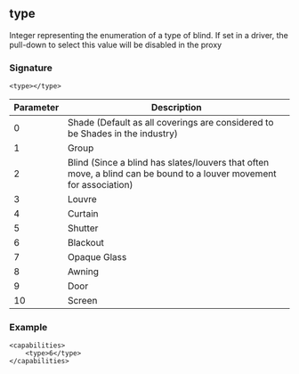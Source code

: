 ## type

Integer representing the enumeration of a type of blind. If set in a driver, the pull-down to select this value will be disabled in the proxy


### Signature

`<type></type>`


| Parameter | Description |
| --- | --- |
| 0 | Shade (Default as all coverings are considered to be Shades in the industry) |
| 1 | Group |
| 2 | Blind (Since a blind has slates/louvers that often move, a blind can be bound to a louver movement for association) |
| 3 | Louvre |
| 4 | Curtain |
| 5 | Shutter |
| 6 | Blackout |
| 7 | Opaque Glass |
| 8 | Awning |
| 9 | Door |
| 10 | Screen |


### Example

```
<capabilities>
    <type>6</type>
</capabilities>
```
